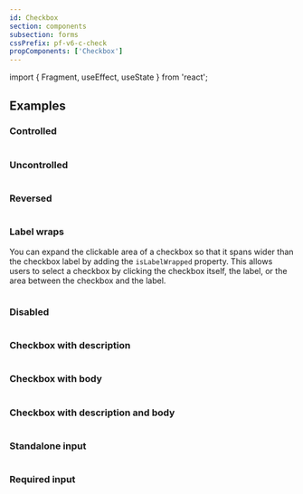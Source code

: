 ```yaml
---
id: Checkbox
section: components
subsection: forms
cssPrefix: pf-v6-c-check
propComponents: ['Checkbox']
---
```


import { Fragment, useEffect, useState } from 'react';

## Examples

### Controlled

```ts file='./CheckboxControlled.tsx'

```

### Uncontrolled

```ts file='./CheckboxUncontrolled.tsx'

```

### Reversed

```ts file="./CheckboxReversed.tsx"

```

### Label wraps

You can expand the clickable area of a checkbox so that it spans wider than the checkbox label by adding the `isLabelWrapped` property. This allows users to select a checkbox by clicking the checkbox itself, the label, or the area between the checkbox and the label.

```ts file="./CheckboxLabelWraps.tsx"

```

### Disabled

```ts file='./CheckboxDisabled.tsx'

```

### Checkbox with description

```ts file='./CheckboxWithDescription.tsx'

```

### Checkbox with body

```ts file='./CheckboxWithBody.tsx'

```

### Checkbox with description and body

```ts file='./CheckboxWithDescriptionBody.tsx'

```

### Standalone input

```ts file='./CheckboxStandaloneInput.tsx'

```

### Required input

```ts file='./CheckboxRequired.tsx'

```
